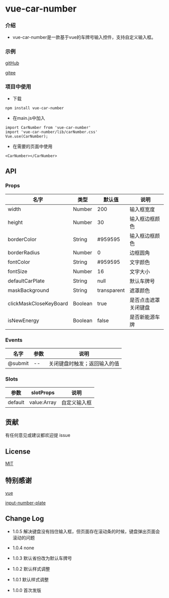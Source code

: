 # vue-car-number

### 介绍
* vue-car-number是一款基于vue的车牌号输入控件，支持自定义输入框。

### 示例
[gitHub](https://windy-boy.github.io/vue-car-number-demo)

[gitee](http://chenjiancong.gitee.io/vue-car-number-demo)

### 项目中使用
* 下载

```
npm install vue-car-number
```
* 在main.js中加入

```
import CarNumber from 'vue-car-number'
import 'vue-car-number/lib/carNumber.css'
Vue.use(CarNumber);
```
* 在需要的页面中使用

```
<CarNumber></CarNumber>
```

## API

### Props
名字|类型|默认值|说明
--|--|--|--
width|Number|200| 输入框宽度
height|Number|30| 输入框边框颜色
borderColor|String|#959595| 输入框边框颜色
borderRadius|Number|0| 边框圆角
fontColor|String|#959595| 文字颜色
fontSize|Number|16| 文字大小
defaultCarPlate|String|null| 默认车牌号
maskBackground|String|transparent| 遮罩颜色
clickMaskCloseKeyBoard|Boolean|true| 是否点击遮罩关闭键盘
isNewEnergy|Boolean|false| 是否新能源车牌

### Events
名字|参数|说明
--|--|--
@submit|--|关闭键盘时触发；返回输入的值

### Slots
参数|slotProps|说明
--|--|--
default|value:Array|自定义输入框

## 贡献
有任何意见或建议都欢迎提 issue

## License
[MIT](https://zh.wikipedia.org/wiki/MIT%E8%A8%B1%E5%8F%AF%E8%AD%89)

## 特别感谢
[vue](https://github.com/vuejs/vue)

[input-number-plate](https://github.com/wokeT/input-number-plate)

## Change Log
* 1.0.5
解决键盘没有挡住输入框，但页面存在滚动条的时候，键盘弹出页面会滚动的问题

* 1.0.4
none

* 1.0.3
默认省份改为默认车牌号

* 1.0.2
默认样式调整

* 1.0.1
默认样式调整

* 1.0.0
首次发版
